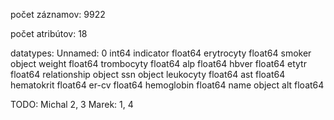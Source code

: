 počet záznamov: 9922

počet atribútov: 18

datatypes:
Unnamed: 0 int64
indicator float64
erytrocyty float64
smoker object
weight float64
trombocyty float64
alp float64
hbver float64
etytr float64
relationship object
ssn object
leukocyty float64
ast float64
hematokrit float64
er-cv float64
hemoglobin float64
name object
alt float64

TODO:
Michal 2, 3
Marek: 1, 4
